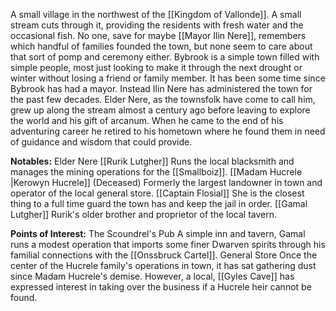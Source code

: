 A small village in the northwest of the [[Kingdom of Vallonde]]. A small stream cuts through it, providing the residents with fresh water and the occasional fish. No one, save for maybe [[Mayor Ilin Nere]], remembers which handful of families founded the town, but none seem to care about that sort of pomp and ceremony either. Bybrook is a simple town filled with simple people, most just looking to make it through the next drought or winter without losing a friend or family member.
It has been some time since Bybrook has had a mayor. Instead Ilin Nere has administered the town for the past few decades. Elder Nere, as the townsfolk have come to call him, grew up along the stream almost a century ago before leaving to explore the world and his gift of arcanum. When he came to the end of his adventuring career he retired to his hometown where he found them in need of guidance and wisdom that could provide.

**Notables:**
	Elder Nere
	[[Rurik Lutgher]]
		Runs the local blacksmith and manages the mining operations for the [[Smallboiz]].
	[[Madam Hucrele |Kerowyn Hucrele]] (Deceased)
		Formerly the largest landowner in town and operator of the local general store.
	[[Captain Flosial]]
		She is the closest thing to a full time guard the town has and keep the jail in order.
	[[Gamal Lutgher]]
		Rurik's older brother and proprietor of the local tavern. 

**Points of Interest:**
	The Scoundrel's Pub
		A simple inn and tavern, Gamal runs a modest operation that imports some finer Dwarven spirits through his familial connections with the [[Onssbruck Cartel]].
	General Store
		Once the center of the Hucrele family's operations in town, it has sat gathering dust since Madam Hucrele's demise. However, a local, [[Gyles Cave]] has expressed interest in taking over the business if a Hucrele heir cannot be found. 
